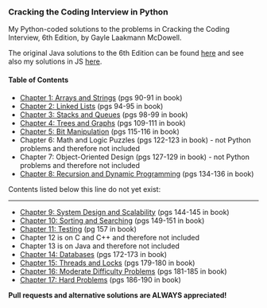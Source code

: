 ### Cracking the Coding Interview in Python
My Python-coded solutions to the problems in Cracking the Coding Interview, 6th Edition, by Gayle Laakmann McDowell. 

The original Java solutions to the 6th Edition can be found [here](https://github.com/careercup/CtCI-6th-Edition) and see also my solutions in JS [here](https://github.com/sloloris/cracking-the-coding-interview-javascript).

#### Table of Contents
* [Chapter 1: Arrays and Strings](../master/chapter-1-arrays-and-strings) (pgs 90-91 in book)
* [Chapter 2: Linked Lists](../master/chapter-2-linked-lists) (pgs 94-95 in book)
* [Chapter 3: Stacks and Queues](../master/chapter-3-stacks-and-queues) (pgs 98-99 in book)
* [Chapter 4: Trees and Graphs](../master/chapter-4-trees-and-graphs) (pgs 109-111 in book)
* [Chapter 5: Bit Manipulation](../master/chapter-5-bit-manipulation) (pgs 115-116 in book)
* Chapter 6: Math and Logic Puzzles (pgs 122-123 in book) - not Python problems and therefore not included
* Chapter 7: Object-Oriented Design (pgs 127-129 in book) - not Python problems and therefore not included
* [Chapter 8: Recursion and Dynamic Programming](../master/chapter-8-recursion-and-dynamic-programming) (pgs 134-136 in book)

Contents listed below this line do not yet exist:
_________________________________________________________________
* [Chapter 9: System Design and Scalability](../master/chapter-9-system-design-and-scalability) (pgs 144-145 in book)
* [Chapter 10: Sorting and Searching](../master/chapter-10-sorting-and-searching) (pgs 149-151 in book)
* [Chapter 11: Testing](../master/chapter-11-testing) (pg 157 in book)
* Chapter 12 is on C and C++ and therefore not included
* Chapter 13 is on Java and therefore not included
* [Chapter 14: Databases](../master/chapter-14-databases) (pgs 172-173 in book)
* [Chapter 15: Threads and Locks](../master/chapter-15-threads-and-locks) (pgs 179-180 in book)
* [Chapter 16: Moderate Difficulty Problems](../master/chapter-16-moderate) (pgs 181-185 in book)
* [Chapter 17: Hard Problems](../master/chapter-17-hard) (pgs 186-190 in book)

__Pull requests and alternative solutions are ALWAYS appreciated!__ 